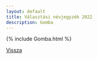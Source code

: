 ```yaml
---
layout: default
title: Választási névjegyzék 2022
description: Gomba
---
```


{% include Gomba.html %}

[Vissza](./)